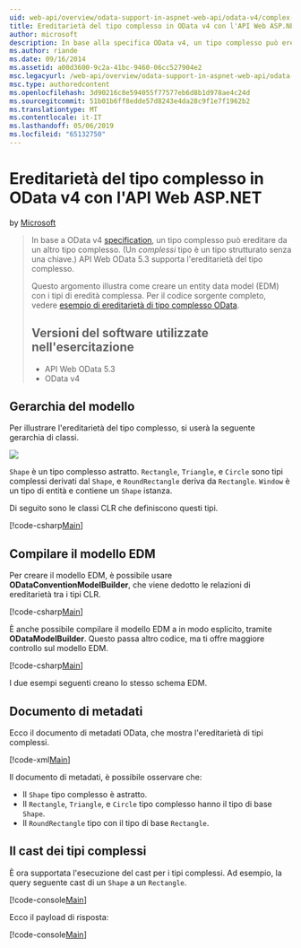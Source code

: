 ```yaml
---
uid: web-api/overview/odata-support-in-aspnet-web-api/odata-v4/complex-type-inheritance-in-odata-v4
title: Ereditarietà del tipo complesso in OData v4 con l'API Web ASP.NET | Microsoft Docs
author: microsoft
description: In base alla specifica OData v4, un tipo complesso può ereditare da un altro tipo complesso. (Un tipo complesso è un tipo strutturato senza una chiave). API Web...
ms.author: riande
ms.date: 09/16/2014
ms.assetid: a00d3600-9c2a-41bc-9460-06cc527904e2
msc.legacyurl: /web-api/overview/odata-support-in-aspnet-web-api/odata-v4/complex-type-inheritance-in-odata-v4
msc.type: authoredcontent
ms.openlocfilehash: 3d90216c8e594055f77577eb6d8b1d978ae4c24d
ms.sourcegitcommit: 51b01b6ff8edde57d8243e4da28c9f1e7f1962b2
ms.translationtype: MT
ms.contentlocale: it-IT
ms.lasthandoff: 05/06/2019
ms.locfileid: "65132750"
---
```

# <a name="complex-type-inheritance-in-odata-v4-with-aspnet-web-api"></a>Ereditarietà del tipo complesso in OData v4 con l'API Web ASP.NET

by [Microsoft](https://github.com/microsoft)

> In base a OData v4 [specification](http://www.odata.org/documentation/odata-version-4-0/), un tipo complesso può ereditare da un altro tipo complesso. (Un *complessi* tipo è un tipo strutturato senza una chiave.) API Web OData 5.3 supporta l'ereditarietà del tipo complesso.
> 
> Questo argomento illustra come creare un entity data model (EDM) con i tipi di eredità complessa. Per il codice sorgente completo, vedere [esempio di ereditarietà di tipo complesso OData](http://aspnet.codeplex.com/sourcecontrol/latest#Samples/WebApi/OData/v4/ODataComplexTypeInheritanceSample/ReadMe.txt).
> 
> ## <a name="software-versions-used-in-the-tutorial"></a>Versioni del software utilizzate nell'esercitazione
> 
> 
> - API Web OData 5.3
> - OData v4

## <a name="model-hierarchy"></a>Gerarchia del modello

Per illustrare l'ereditarietà del tipo complesso, si userà la seguente gerarchia di classi.

![](complex-type-inheritance-in-odata-v4/_static/image1.png)

`Shape` è un tipo complesso astratto. `Rectangle`, `Triangle`, e `Circle` sono tipi complessi derivati dal `Shape`, e `RoundRectangle` deriva da `Rectangle`. `Window` è un tipo di entità e contiene un `Shape` istanza.

Di seguito sono le classi CLR che definiscono questi tipi.

[!code-csharp[Main](complex-type-inheritance-in-odata-v4/samples/sample1.cs)]

## <a name="build-the-edm-model"></a>Compilare il modello EDM

Per creare il modello EDM, è possibile usare **ODataConventionModelBuilder**, che viene dedotto le relazioni di ereditarietà tra i tipi CLR.

[!code-csharp[Main](complex-type-inheritance-in-odata-v4/samples/sample2.cs)]

È anche possibile compilare il modello EDM a in modo esplicito, tramite **ODataModelBuilder**. Questo passa altro codice, ma ti offre maggiore controllo sul modello EDM.

[!code-csharp[Main](complex-type-inheritance-in-odata-v4/samples/sample3.cs)]

I due esempi seguenti creano lo stesso schema EDM.

## <a name="metadata-document"></a>Documento di metadati

Ecco il documento di metadati OData, che mostra l'ereditarietà di tipi complessi.

[!code-xml[Main](complex-type-inheritance-in-odata-v4/samples/sample4.xml?highlight=13,17,25,30)]

Il documento di metadati, è possibile osservare che:

- Il `Shape` tipo complesso è astratto.
- Il `Rectangle`, `Triangle`, e `Circle` tipo complesso hanno il tipo di base `Shape`.
- Il `RoundRectangle` tipo con il tipo di base `Rectangle`.

## <a name="casting-complex-types"></a>Il cast dei tipi complessi

È ora supportata l'esecuzione del cast per i tipi complessi. Ad esempio, la query seguente cast di un `Shape` a un `Rectangle`.

[!code-console[Main](complex-type-inheritance-in-odata-v4/samples/sample5.cmd)]

Ecco il payload di risposta:

[!code-console[Main](complex-type-inheritance-in-odata-v4/samples/sample6.cmd)]
